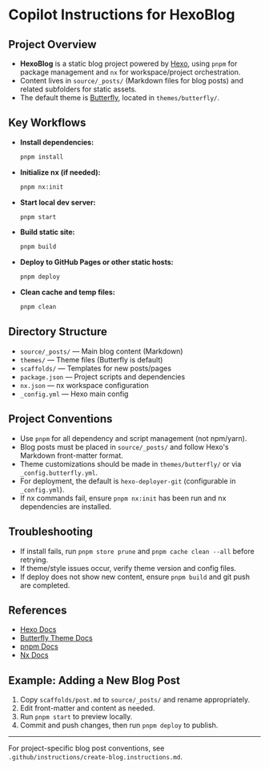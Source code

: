 # Copilot Instructions for HexoBlog

## Project Overview
- **HexoBlog** is a static blog project powered by [Hexo](https://hexo.io/), using `pnpm` for package management and `nx` for workspace/project orchestration.
- Content lives in `source/_posts/` (Markdown files for blog posts) and related subfolders for static assets.
- The default theme is [Butterfly](https://butterfly.js.org/), located in `themes/butterfly/`.

## Key Workflows
- **Install dependencies:**
  ```sh
  pnpm install
  ```
- **Initialize nx (if needed):**
  ```sh
  pnpm nx:init
  ```
- **Start local dev server:**
  ```sh
  pnpm start
  ```
- **Build static site:**
  ```sh
  pnpm build
  ```
- **Deploy to GitHub Pages or other static hosts:**
  ```sh
  pnpm deploy
  ```
- **Clean cache and temp files:**
  ```sh
  pnpm clean
  ```

## Directory Structure
- `source/_posts/` — Main blog content (Markdown)
- `themes/` — Theme files (Butterfly is default)
- `scaffolds/` — Templates for new posts/pages
- `package.json` — Project scripts and dependencies
- `nx.json` — nx workspace configuration
- `_config.yml` — Hexo main config

## Project Conventions
- Use `pnpm` for all dependency and script management (not npm/yarn).
- Blog posts must be placed in `source/_posts/` and follow Hexo's Markdown front-matter format.
- Theme customizations should be made in `themes/butterfly/` or via `_config.butterfly.yml`.
- For deployment, the default is `hexo-deployer-git` (configurable in `_config.yml`).
- If nx commands fail, ensure `pnpm nx:init` has been run and nx dependencies are installed.

## Troubleshooting
- If install fails, run `pnpm store prune` and `pnpm cache clean --all` before retrying.
- If theme/style issues occur, verify theme version and config files.
- If deploy does not show new content, ensure `pnpm build` and git push are completed.

## References
- [Hexo Docs](https://hexo.io/zh-tw/docs/)
- [Butterfly Theme Docs](https://butterfly.js.org/)
- [pnpm Docs](https://pnpm.io/zh/)
- [Nx Docs](https://nx.dev/)

## Example: Adding a New Blog Post
1. Copy `scaffolds/post.md` to `source/_posts/` and rename appropriately.
2. Edit front-matter and content as needed.
3. Run `pnpm start` to preview locally.
4. Commit and push changes, then run `pnpm deploy` to publish.

---
For project-specific blog post conventions, see `.github/instructions/create-blog.instructions.md`.
